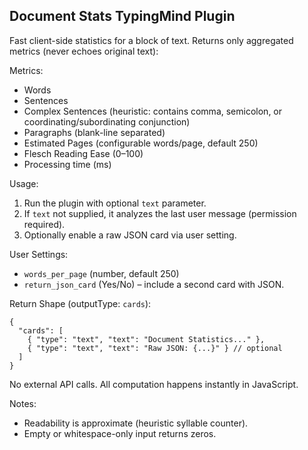 ## Document Stats TypingMind Plugin

Fast client-side statistics for a block of text. Returns only aggregated metrics (never echoes original text):

Metrics:
- Words
- Sentences
- Complex Sentences (heuristic: contains comma, semicolon, or coordinating/subordinating conjunction)
- Paragraphs (blank-line separated)
- Estimated Pages (configurable words/page, default 250)
- Flesch Reading Ease (0–100)
- Processing time (ms)

Usage:
1. Run the plugin with optional `text` parameter.
2. If `text` not supplied, it analyzes the last user message (permission required).
3. Optionally enable a raw JSON card via user setting.

User Settings:
- `words_per_page` (number, default 250)
- `return_json_card` (Yes/No) – include a second card with JSON.

Return Shape (outputType: `cards`):
```jsonc
{
  "cards": [
    { "type": "text", "text": "Document Statistics..." },
    { "type": "text", "text": "Raw JSON: {...}" } // optional
  ]
}
```

No external API calls. All computation happens instantly in JavaScript.

Notes:
- Readability is approximate (heuristic syllable counter).
- Empty or whitespace-only input returns zeros.
